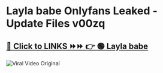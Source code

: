 
 # Layla babe Onlyfans Leaked - Update Files v00zq

## <h2><a href="https://clipsfans.com/Layla_babe&ref=git">🔗 Click to LINKS ⏩⏩ 👉 🟢 Layla babe </a></h2>

<a href="https://clipsfans.com/Layla_babe&ref=git" rel="nofollow" data-target="animated-image.originalLink"><img src="https://i.ibb.co.com/xMMVF88/686577567.gif" alt="Viral Video Original" style="max-width: 100%; display: inline-block;" data-target="animated-image.originalImage"></a>

